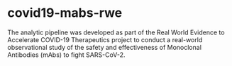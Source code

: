 # covid19-mabs-rwe
The analytic pipeline was developed as part of the Real World Evidence to Accelerate COVID-19 Therapeutics project to conduct a real-world observational study of the safety and effectiveness of Monoclonal Antibodies (mAbs) to fight SARS-CoV-2.
